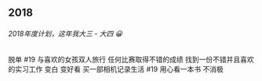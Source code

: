 <base-lock />

## 2018

###### 2018年度计划，这年我大三 - 大四 😀

<el-checkbox :value="true" class="delayed">脱单 #19</el-checkbox>
<el-checkbox :value="true">与喜欢的女孩双人旅行</el-checkbox>
<el-checkbox :value="true">任何比赛取得不错的成绩</el-checkbox>
<el-checkbox :value="true">找到一份不错并且喜欢的实习工作</el-checkbox>
<el-checkbox :value="true" class="delete">变白</el-checkbox>
<el-checkbox :value="true" class="delete">变好看</el-checkbox>
<el-checkbox :value="true" class="delayed">买一部相机记录生活 #19</el-checkbox>
<el-checkbox :value="true">用心看一本书</el-checkbox>
<el-checkbox :value="true">不消极</el-checkbox>
